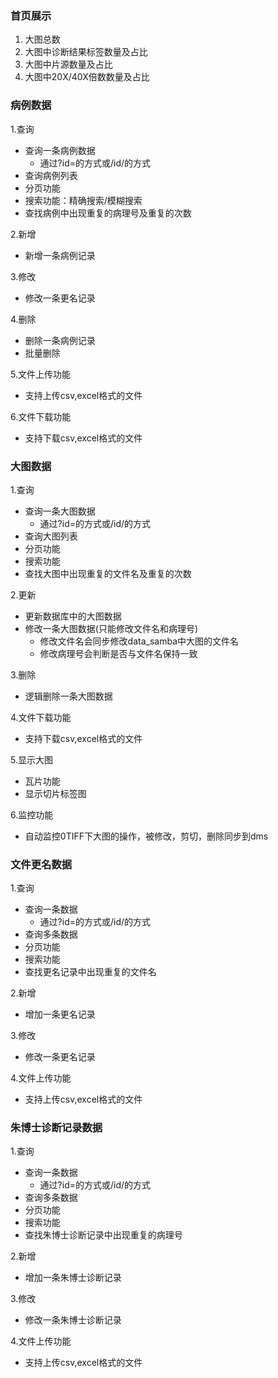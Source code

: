 ### 首页展示
1. 大图总数
2. 大图中诊断结果标签数量及占比
3. 大图中片源数量及占比
4. 大图中20X/40X倍数数量及占比

### 病例数据
1.查询
- 查询一条病例数据
    - 通过?id=的方式或/id/的方式
- 查询病例列表
- 分页功能
- 搜索功能：精确搜索/模糊搜索
- 查找病例中出现重复的病理号及重复的次数

2.新增
- 新增一条病例记录

3.修改
- 修改一条更名记录

4.删除
- 删除一条病例记录
- 批量删除

5.文件上传功能
- 支持上传csv,excel格式的文件

6.文件下载功能
- 支持下载csv,excel格式的文件

### 大图数据
1.查询
- 查询一条大图数据
    - 通过?id=的方式或/id/的方式
- 查询大图列表
- 分页功能
- 搜索功能
- 查找大图中出现重复的文件名及重复的次数

2.更新
- 更新数据库中的大图数据
- 修改一条大图数据(只能修改文件名和病理号)
    - 修改文件名会同步修改data_samba中大图的文件名
    - 修改病理号会判断是否与文件名保持一致

3.删除
- 逻辑删除一条大图数据

4.文件下载功能
- 支持下载csv,excel格式的文件

5.显示大图
- 瓦片功能
- 显示切片标签图

6.监控功能
- 自动监控0TIFF下大图的操作，被修改，剪切，删除同步到dms

### 文件更名数据
1.查询
- 查询一条数据
    - 通过?id=的方式或/id/的方式
- 查询多条数据
- 分页功能
- 搜索功能
- 查找更名记录中出现重复的文件名

2.新增
- 增加一条更名记录

3.修改
- 修改一条更名记录

4.文件上传功能
- 支持上传csv,excel格式的文件

### 朱博士诊断记录数据
1.查询
- 查询一条数据
    - 通过?id=的方式或/id/的方式
- 查询多条数据
- 分页功能
- 搜索功能
- 查找朱博士诊断记录中出现重复的病理号

2.新增
- 增加一条朱博士诊断记录

3.修改
- 修改一条朱博士诊断记录

4.文件上传功能
- 支持上传csv,excel格式的文件
